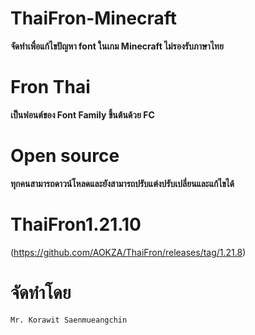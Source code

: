 # ThaiFron-Minecraft
**จัดทำเพื่อแก้ไขปัญหา font ในเกม Minecraft ไม่รองรับภาษาไทย**
# Fron Thai 
**เป็นฟอนต์ของ Font Family ขึ้นต้นด้วย FC**
# Open source
**ทุกคนสามารถดาวน์โหลดและยังสามารถปรับแต่งปรับเปลี่ยนและแก้ไขได้**
# ThaiFron1.21.10
(<https://github.com/AOKZA/ThaiFron/releases/tag/1.21.8>)
# จัดทำโดย
`Mr. Korawit Saenmueangchin`
